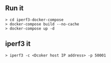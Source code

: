 ## Run it

```shell
> cd iperf3-docker-compose
> docker-compose build --no-cache
> docker-compose up -d
```

## iperf3 it

```shell
> iperf3 -c <Dcoker host IP address> -p 50001
```
